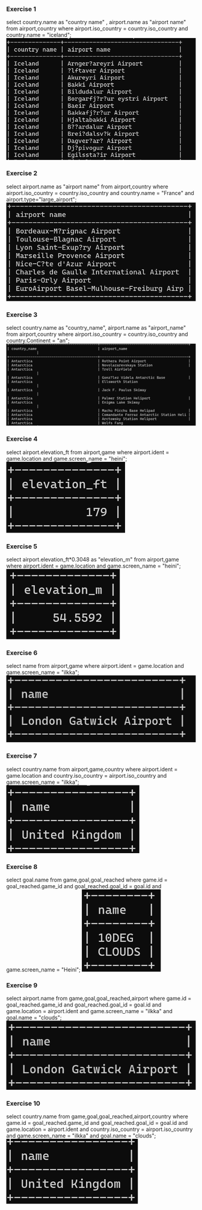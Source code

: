 ### Exercise 1
select country.name as "country name" ,
airport.name as "airport name" from airport,country
where airport.iso_country = country.iso_country
and country.name = "iceland";
![screenshot](img/w3-2/2-1.png)
### Exercise 2
select airport.name as "airport name" from airport,country
where airport.iso_country = country.iso_country
and country.name = "France" and airport.type="large_airport";
![screenshot](img/w3-2/2-2.png)
### Exercise 3
select country.name as "country_name", airport.name as "airport_name" from airport,country
where airport.iso_country = country.iso_country
and country.Continent = "an";
![screenshot](img/w3-2/2-3.png)
### Exercise 4
select airport.elevation_ft from airport,game
where airport.ident = game.location
and game.screen_name = "heini";
![screenshot](img/w3-2/2-4.png)
### Exercise 5
select airport.elevation_ft*0.3048 as "elevation_m" from airport,game
where airport.ident = game.location
and game.screen_name = "heini";
![screenshot](img/w3-2/2-5.png)
### Exercise 6
select name from airport,game
where airport.ident = game.location
and game.screen_name = "ilkka";
![screenshot](img/w3-2/2-6.png)
### Exercise 7
select country.name from airport,game,country
where airport.ident = game.location
and country.iso_country = airport.iso_country
and game.screen_name = "ilkka";
![screenshot](img/w3-2/2-7.png)
### Exercise 8
select goal.name from game,goal,goal_reached
where game.id = goal_reached.game_id
and goal_reached.goal_id = goal.id
and game.screen_name = "Heini";
![screenshot](img/w3-2/2-8.png)
### Exercise 9
select airport.name from game,goal,goal_reached,airport
where game.id = goal_reached.game_id
and goal_reached.goal_id = goal.id
and game.location = airport.ident
and game.screen_name = "ilkka"
and goal.name = "clouds";
![screenshot](img/w3-2/2-9.png)
### Exercise 10
select country.name from game,goal,goal_reached,airport,country
where game.id = goal_reached.game_id
and goal_reached.goal_id = goal.id
and game.location = airport.ident
and country.iso_country = airport.iso_country
and game.screen_name = "ilkka"
and goal.name = "clouds";
![screenshot](img/w3-2/2-10.png)

